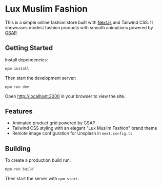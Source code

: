 # Lux Muslim Fashion

This is a simple online fashion store built with [Next.js](https://nextjs.org) and Tailwind CSS. It showcases modest fashion products with smooth animations powered by [GSAP](https://greensock.com/gsap/).

## Getting Started

Install dependencies:

```bash
npm install
```

Then start the development server:

```bash
npm run dev
```

Open [http://localhost:3000](http://localhost:3000) in your browser to view the site.

## Features

- Animated product grid powered by GSAP
- Tailwind CSS styling with an elegant "Lux Muslim Fashion" brand theme
- Remote image configuration for Unsplash in `next.config.ts`

## Building

To create a production build run:

```bash
npm run build
```

Then start the server with `npm start`.

